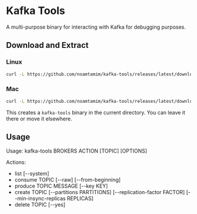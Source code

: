# Kafka Tools

A multi-purpose binary for interacting with Kafka for debugging purposes.

## Download and Extract

### Linux
```sh
curl -L https://github.com/noamtamim/kafka-tools/releases/latest/download/kafka-tools-linux.tar.gz | tar xz
```

### Mac
```sh
curl -L https://github.com/noamtamim/kafka-tools/releases/latest/download/kafka-tools-macos.tar.gz | tar xz
```

This creates a `kafka-tools` binary in the current directory. You can leave it there or move it elsewhere.

## Usage

Usage: kafka-tools BROKERS ACTION [TOPIC] [OPTIONS]

Actions:
- list [--system]
- consume TOPIC [--raw] [--from-beginning]
- produce TOPIC MESSAGE [--key KEY]
- create TOPIC [--partitions PARTITIONS] [--replication-factor FACTOR] [--min-insync-replicas REPLICAS]
- delete TOPIC [--yes]
